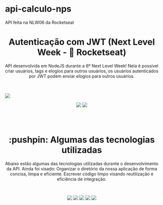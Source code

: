 # api-calculo-nps

API feita na NLW06 da Rocketseat

<h1 align="center">Autenticação com JWT (Next Level Week - 🚀 Rocketseat)</h1>
<p align="center">
  API desenvolvida em NodeJS durante a 6º Next Level Week!
  Nela é possível criar usuários, tags e elogios para outros usuários, os usuários autenticados por JWT podem enviar elogios para outros usuários.
</p>
<br><br>
<img src="https://raw.githubusercontent.com/gustavo-sorati/nlw-4-nodejs-npm-calculator/main/public/github/nlw4.jpg"/>

<p align="center">
  <a href="https://www.linkedin.com/school/rocketseat/"><img  src="https://img.shields.io/badge/-Rocketseat-783BF9?&style=for-the-badge&logoColor=fff&logo=LinkedIn&logoWidth=25"/></a>
  <a href="https://www.linkedin.com/in/daniele-leão-evangelista-5540ab25/"><img  src="https://img.shields.io/badge/-Daniele%20Leão-019733?&style=for-the-badge&logoColor=fff&logo=LinkedIn&logoWidth=25"/></a>
</p>
<br><br>

<h1 align="center">:pushpin:  Algumas das tecnologias utilizadas</h1>

<p align="center">
  Abaixo estão algumas das tecnologias utilizadas durante o desenvolvimento da API. Ainda foi visado: Organizar o diretório da nossa aplicação de forma concisa, limpa e eficiente. Escrever código limpo visando reutilização e eficiência de integração.
</p>
<br>
<p align="center">
  <a href="https://yarnpkg.com/"><img  src="https://img.shields.io/badge/-Yarn-2C8EBB?&style=for-the-badge&logoColor=fff&logo=yarn&logoWidth=25"/></a>
  <a href="https://www.typescriptlang.org/"><img  src="https://img.shields.io/badge/-TypeScript-3178C6?&style=for-the-badge&logoColor=fff&logo=TypeScript&logoWidth=25"/></a>
  <a href="https://nodejs.org/pt-br/"><img  src="https://img.shields.io/badge/-Node.js-339933?&style=for-the-badge&logoColor=fff&logo=Node.js&logoWidth=25"/></a>
  <a href="https://typeorm.io/"><img  src="https://img.shields.io/badge/-Typeorm-F37626?&style=for-the-badge&logoColor=fff&logo=Databricks&logoWidth=25"/></a>
  <a href="https://jwt.io/"><img  src="https://img.shields.io/badge/-JWT-F37626?&style=for-the-badge&logoColor=fff&logo=jsonwebtokens&logoWidth=25"/></a>
</p>
